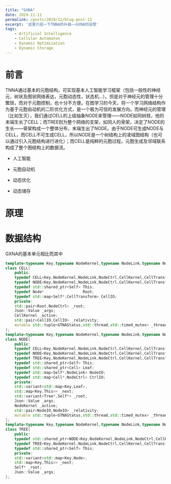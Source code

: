 ```yaml
---
title: "GXNA"
date: 2019-11-11
permalink: /posts/2019/12/blog-post-12
excerpt: '这里介绍一下TNNA的升级——GXNA的设想'
tags:
    - Artificial Intelligence
    - Cellular Automaton
    - Dynamic Optimization
    - Dynamic Storage
---
```


前言
===
TNNA通过基本的元胞结构，可实现基本人工智能学习框架（包括一般性的神经元，树状及图状网络表达，元胞动态性，状态机...）。但是对于神经元的管理十分繁琐，而对于元胞控制，也十分不方便。在图学习的今天，将一个学习网络结构作为基于元胞自动机的二阶优化方式，是一个极为可信的发展方向。而神经元的管理（比如生灭），我们通过CELL的上级抽象NODE来管理——NODE如同树枝，他的末端生长了CELL；而TREE则为整个网络的支架，如同人的骨架，决定了NODE的生长——骨架构成一个整体分布，末端生出了NODE。由于NODE可生成NODE与CELL，而CELL不可生成CELL，所以NODE是一个树结构上的凌域图结构（也可以通过引入元胞结构进行进化）；而CELL是纯粹的元胞过程，元胞生成及邻域联系构成了整个图结构上的数据流。

- 人工智能
- 元胞自动机

- 动态优化
- 动态储存

原理
===



数据结构
===

GXNA的基本单元相比而其中

```c++
template<typename Key,typename NodeKernel,typename NodeLink,typename NodeCtrl,typename CellKernel,typename CellTransform>
class CELL{
    public:
    typedef CELL<Key,NodeKernel,NodeLink,NodeCtrl,CellKernel,CellTransform> Self;
    typedef NODE<Key,NodeKernel,NodeLink,NodeCtrl,CellKernel,CellTransform> Node;
    typedef std::shared_ptr<Self> This;
    typedef Node*                 Root;
    typedef std::map<Self*,CellTransform> CellIO;
    private:
    std::pair<Root,NodeCtrl> _root;
    Json::Value _args;
    CellKernel _active;
    std::pair<CellIO,CellIO> _relativity;
    mutable std::tuple<GTNAStatus,std::thread,std::timed_mutex> _thread;
};
template<typename Key,typename NodeKernel,typename NodeLink,typename NodeCtrl,typename CellKernel,typename CellTransform>
class NODE{
    public:
    typedef CELL<Key,NodeKernel,NodeLink,NodeCtrl,CellKernel,CellTransform> Cell;
    typedef NODE<Key,NodeKernel,NodeLink,NodeCtrl,CellKernel,CellTransform> Self;
    typedef TREE<Key,NodeKernel,NodeLink,NodeCtrl,CellKernel,CellTransform> Tree;
    typedef std::shared_ptr<Self> This;
    typedef std::shared_ptr<Cell> Leaf;
    typedef std::map<Self*,NodeLink> NodeIO;
    typedef std::map<Cell*,NodeCtrl> CtrlIO;
    private:
    std::variant<std::map<Key,Leaf>,
    std::map<Key,This>> _next;
    std::variant<Tree*,Self*> _root;
    Json::Value _args;
    NodeKernel _active;
    std::pair<NodeIO,NodeIO> _relativity;
    mutable std::tuple<GTNAStatus,std::thread,std::timed_mutex> _thread;
};
template<typename Key,typename NodeKernel,typename NodeLink,typename NodeCtrl,typename CellKernel,typename CellTransform>
class TREE{
    public:
    typedef std::shared_ptr<NODE<Key,NodeKernel,NodeLink,NodeCtrl,CellKernel,CellTransform>> Node;
    typedef TREE<Key,NodeKernel,NodeLink,NodeCtrl,CellKernel,CellTransform> Self;
    typedef std::shared_ptr<Self> This;
    private:
    std::variant<std::map<Key,Node>,
    std::map<Key,This>> _next;
    Self* _root;
    Json::Value _args;
};
```